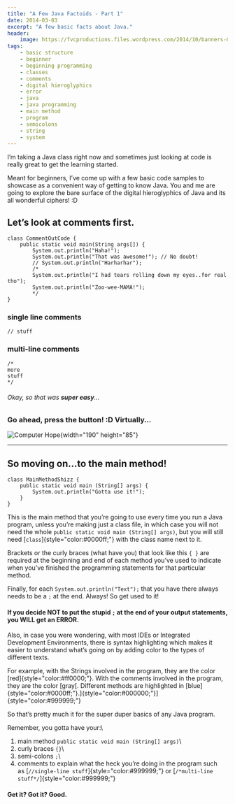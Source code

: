 ```yaml
---
title: "A Few Java Factoids - Part 1"
date: 2014-03-03
excerpt: "A few basic facts about Java."
header:
    image: https://fvcproductions.files.wordpress.com/2014/10/banners-005.jpg?w=1024&h=436&crop=1
tags:
    - basic structure
    - beginner
    - beginning programming
    - classes
    - comments
    - digital hieroglyphics
    - error
    - java
    - java programming
    - main method
    - program
    - semicolons
    - string
    - system
---
```


I’m taking a Java class right now and sometimes just looking at code is
really great to get the learning started.

Meant for beginners, I’ve come up with a few basic code samples to
showcase as a convenient way of getting to know Java. You and me are
going to explore the bare surface of the digital hieroglyphics of Java
and its all wonderful ciphers! :D

Let’s look at comments first.
-----------------------------

    class CommentOutCode {
        public static void main(String args[]) {
            System.out.println("Haha!");
            System.out.println("That was awesome!"); // No doubt!
            // System.out.println("Harharhar");
            /*
            System.out.println("I had tears rolling down my eyes..for real tho");
            System.out.println("Zoo-wee-MAMA!");
            */
    }

### single line comments

    // stuff

### multi-line comments

    /*
    more
    stuff
    */

###### Okay, so that was **super easy**…

### Go ahead, press the button! :D Virtually…

![Computer
Hope](https://citycleanersoftx.com/wp-content/uploads/2014/01/Easy-Button.jpg){width="190"
height="85"}

------------------------------------------------------------------------

So moving on…to the main method!
--------------------------------

    class MainMethodShizz {
        public static void main (String[] args) {
            System.out.println("Gotta use it!");
        }
    }

This is the main method that you’re going to use every time you run a
Java program, unless you’re making just a class file, in which case you
will not need the whole `public static void main (String[] args)`, but
you will still need [`class`]{style="color:#0000ff;"} with the class
name next to it.

Brackets or the curly braces (what have you) that look like this `{ }`
are required at the beginning and end of each method you’ve used to
indicate when you’ve finished the programming statements for that
particular method.

Finally, for each `System.out.println("Text");` that you have there
always needs to be a `;` at the end. Always! So get used to it!

#### If you decide **NOT** to put the stupid `;` at the end of your output statements, you WILL get an **ERROR**.

Also, in case you were wondering, with most IDEs or Integrated
Development Environments, there is syntax highlighting which makes it
easier to understand what’s going on by adding color to the types of
different texts.

For example, with the Strings involved in the program, they are the
color [red]{style="color:#ff0000;"}. With the comments involved in the
program, they are the color [gray[. Different methods are highlighted in
[blue]{style="color:#0000ff;"}.]{style="color:#000000;"}]{style="color:#999999;"}

So that’s pretty much it for the super duper basics of any Java program.

Remember, you gotta have your:\
1. main method `public static void main (String[] args)`\
2. curly braces `{}`\
3. semi-colons `;`\
4. comments to explain what the heck you’re doing in the program such
as [`//single-line stuff`]{style="color:#999999;"} or
[`/*multi-line stuff*/`]{style="color:#999999;"}

#### Get it? Got it? Good.
